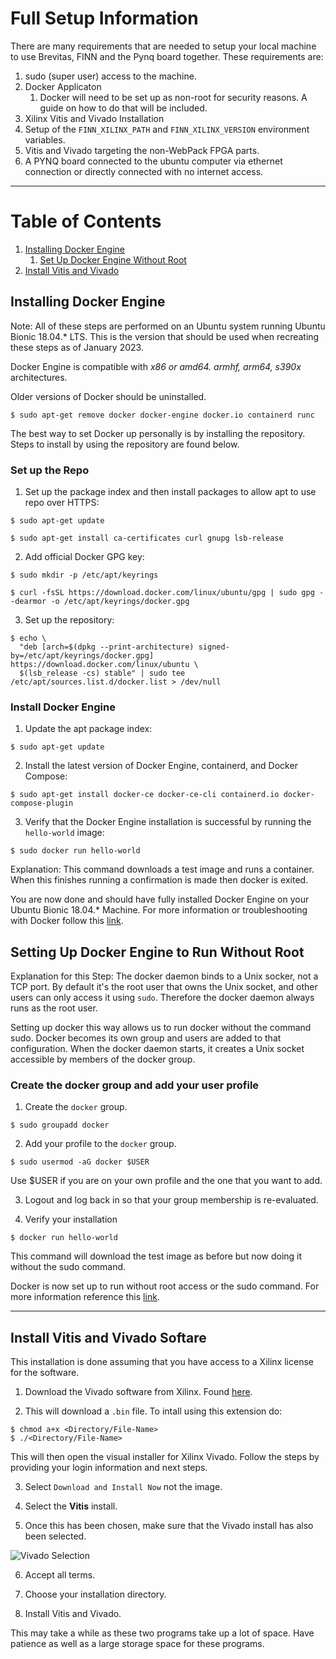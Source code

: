 # Full Setup Information

There are many requirements that are needed to setup your local machine to use Brevitas, FINN and the Pynq board together. These requirements are:

1. sudo (super user) access to the machine.
2. Docker Applicaton
	1. Docker will need to be set up as non-root for security reasons. A guide on how to do that will be included.
3. Xilinx Vitis and Vivado Installation
4. Setup of the `FINN_XILINX_PATH` and `FINN_XILINX_VERSION` environment variables.
5. Vitis and Vivado targeting the non-WebPack FPGA parts.
6. A PYNQ board connected to the ubuntu computer via ethernet connection or directly connected with no internet access.

---

# Table of Contents

1. [Installing Docker Engine](https://github.com/Markay12/pynq-finn-FPGA/blob/main/docs/setup/ubuntu_setup.md#installing-docker-engine)
	1. [Set Up Docker Engine Without Root](https://github.com/Markay12/pynq-finn-FPGA/blob/main/docs/setup/ubuntu_setup.md#setting-up-docker-engine-to-run-without-root)
2. [Install Vitis and Vivado]()


## Installing Docker Engine 

Note: All of these steps are performed on an Ubuntu system running Ubuntu Bionic 18.04.\* LTS. This is the version that should be used when recreating these steps as of January 2023.

Docker Engine is compatible with _x86 or amd64. armhf, arm64, s390x_ architectures.

Older versions of Docker should be uninstalled.

```Shell
$ sudo apt-get remove docker docker-engine docker.io containerd runc
```

The best way to set Docker up personally is by installing the repository. Steps to install by using the repository are found below.

### Set up the Repo

1. Set up the package index and then install packages to allow apt to use repo over HTTPS:

```Shell
$ sudo apt-get update

$ sudo apt-get install ca-certificates curl gnupg lsb-release
```

2. Add official Docker GPG key:

```Shell
$ sudo mkdir -p /etc/apt/keyrings

$ curl -fsSL https://download.docker.com/linux/ubuntu/gpg | sudo gpg --dearmor -o /etc/apt/keyrings/docker.gpg
```

3. Set up the repository:
```Shell
$ echo \
  "deb [arch=$(dpkg --print-architecture) signed-by=/etc/apt/keyrings/docker.gpg] https://download.docker.com/linux/ubuntu \
  $(lsb_release -cs) stable" | sudo tee /etc/apt/sources.list.d/docker.list > /dev/null
```

### Install Docker Engine

1. Update the apt package index:

```Shell
$ sudo apt-get update
```

2. Install the latest version of Docker Engine, containerd, and Docker Compose:

```Shell
$ sudo apt-get install docker-ce docker-ce-cli containerd.io docker-compose-plugin
```

3. Verify that the Docker Engine installation is successful by running the `hello-world` image:

```Shell
$ sudo docker run hello-world
```

Explanation: This command downloads a test image and runs a container. When this finishes running a confirmation is made then docker is exited.

You are now done and should have fully installed Docker Engine on your Ubuntu Bionic 18.04.\* Machine. For more information or troubleshooting with Docker follow this [link](https://docs.docker.com/engine/install/ubuntu/).


## Setting Up Docker Engine to Run Without Root

Explanation for this Step: The docker daemon binds to a Unix socker, not a TCP port. By default it's the root user that owns the Unix socket, and other users can only access it using `sudo`. Therefore the docker daemon always runs as the root user.

Setting up docker this way allows us to run docker without the command sudo. Docker becomes its own group and users are added to that configuration. When the docker daemon starts, it creates a Unix socket accessible by members of the docker group. 

### Create the docker group and add your user profile

1. Create the `docker` group.

```Shell
$ sudo groupadd docker
```

2. Add your profile to the `docker` group.
```Shell
$ sudo usermod -aG docker $USER
```

Use $USER if you are on your own profile and the one that you want to add.

3. Logout and log back in so that your group membership is re-evaluated.

4. Verify your installation

```Shell
$ docker run hello-world
```

This command will download the test image as before but now doing it without the sudo command.

Docker is now set up to run without root access or the sudo command. For more information reference this [link](https://docs.docker.com/engine/install/linux-postinstall/#manage-docker-as-a-non-root-user).

---

## Install Vitis and Vivado Softare

This installation is done assuming that you have access to a Xilinx license for the software.

1. Download the Vivado software from Xilinx. Found [here](https://www.xilinx.com/member/forms/download/xef.html?filename=Xilinx_Unified_2022.2_1014_8888_Lin64.bin).

2. This will download a `.bin` file. To intall using this extension do:

```Shell
$ chmod a+x <Directory/File-Name>
$ ./<Directory/File-Name>
```

This will then open the visual installer for Xilinx Vivado. Follow the steps by providing your login information and next steps. 

3. Select `Download and Install Now` not the image. 

4. Select the **Vitis** install.

5. Once this has been chosen, make sure that the Vivado install has also been selected.

![Vivado Selection](/assets/VivadoSelection.png)

6. Accept all terms.

7. Choose your installation directory.

8. Install Vitis and Vivado.

This may take a while as these two programs take up a lot of space. Have patience as well as a large storage space for these programs. 
